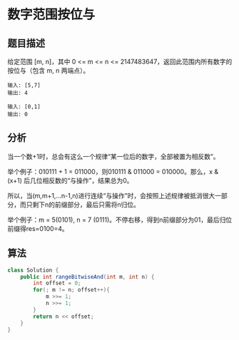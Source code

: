 # 数字范围按位与

## 题目描述

给定范围 [m, n]，其中 0 <= m <= n <= 2147483647，返回此范围内所有数字的按位与（包含 m, n 两端点）。

```
输入: [5,7]
输出: 4

输入: [0,1]
输出: 0
```

## 分析

当一个数+1时，总会有这么一个规律“某一位后的数字，全部被置为相反数”。

举个例子：010111 + 1 = 011000，则010111 & 011000 = 010000。那么，x & (x+1) 后几位相反数的“与操作”，结果总为0。

所以，当(m,m+1,...n-1,n)进行连续“与操作”时，会按照上述规律被抵消很大一部分，而只剩下n的前缀部分，最后只需将n归位。

举个例子：m = 5(0101), n = 7 (0111)。不停右移，得到n前缀部分为01，最后归位前缀得res=0100=4。

## 算法

```java
class Solution {
    public int rangeBitwiseAnd(int m, int n) {
        int offset = 0;
        for(; m != n; offset++){
            m >>= 1;
            n >>= 1;
        }
        return n << offset;
    }
}
```
